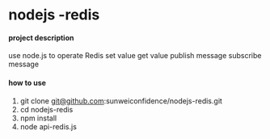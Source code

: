 # nodejs -redis

#### project description
use node.js to operate Redis
set value
get value
publish message
subscribe message

#### how to use
1. git clone git@github.com:sunweiconfidence/nodejs-redis.git
2. cd nodejs-redis
3. npm install
4. node api-redis.js

